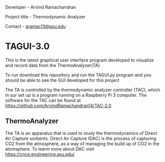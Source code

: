 
Developer - Arvind Ramachandran

Project title -  Thermodynamic Analyzer 

Contact - aramac13@asu.edu

# TAGUI-3.0

This is the latest graphical user interface program developed to visualize and record data from the ThermoAnalyzer(TA)

To run download this repository and run the TAGUI.py program and you should be able to see the GUI developed for this project

The TA is controlled by the thermodynamic analyzer controller (TAC), which in our set up is a program running on a Raspberry Pi 3 computer. 
The software for the TAC can be found at https://github.com/ArvindRamachandran14/TAC-2.0

## ThermoAnalyzer

The TA is an apparatus that is used to study the thermodynamics of Direct Air Capture sorbents. Direct Air Capture (DAC) is the process of capturing CO2 from the atmosphere, as a way of managing the build up of CO2 in the atomsphere. To learm more about DAC visit https://cnce.engineering.asu.edu/

